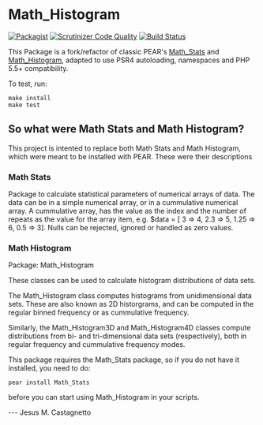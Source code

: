# Math_Histogram

[![Packagist](https://img.shields.io/packagist/dm/huasofoundries/math_histogram.svg)](https://packagist.org/packages/huasofoundries/math_histogram)
[![Scrutinizer Code Quality](https://scrutinizer-ci.com/g/HuasoFoundries/math_histogram/badges/quality-score.png?b=master)](https://scrutinizer-ci.com/g/HuasoFoundries/math_histogram/?branch=master) [![Build Status](https://scrutinizer-ci.com/g/HuasoFoundries/math_histogram/badges/build.png?b=master)](https://scrutinizer-ci.com/g/HuasoFoundries/math_histogram/build-status/master)



This Package is a fork/refactor of classic PEAR's [Math_Stats](http://pear.php.net/package/Math_Stats) and [Math_Histogram](http://pear.php.net/package/Math_Histogram), adapted to use PSR4 autoloading, namespaces and PHP 5.5+ compatibility.

To test, run:

```
make install
make test
```

## So what were Math Stats and Math Histogram?

This project is intented to replace both Math Stats and Math Histogram, which were meant to be installed with PEAR. These were their descriptions

### Math Stats

Package to calculate statistical parameters of numerical arrays
of data. The data can be in a simple numerical array, or in a 
cummulative numerical array. A cummulative array, has the value
as the index and the number of repeats as the value for the
array item, e.g. $data = [ 3 => 4, 2.3 => 5, 1.25 => 6, 0.5 => 3].
Nulls can be rejected, ignored or handled as zero values.


### Math Histogram

Package: Math_Histogram

These classes can be used to calculate histogram distributions
of data sets.

The Math_Histogram class computes histograms from unidimensional
data sets. These are also known as 2D historgrams, and can be
computed in the regular binned frequency or as cummulative frequency.

Similarly, the Math_Histogram3D and Math_Histogram4D classes compute
distributions from bi- and tri-dimensional data sets (respectively),
both in regular frequency and cummulative frequency modes.

This package requires the Math_Stats package, so if you do not have it
installed, you need to do:

	pear install Math_Stats

before you can start using Math_Histogram in your scripts.

--- Jesus M. Castagnetto
